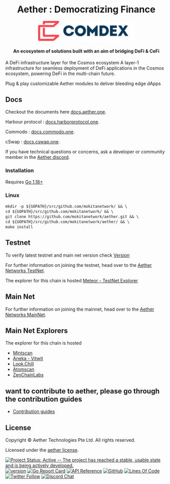 <h1 align="center">Aether : Democratizing Finance </h1>

<p align="center">
  <img src="./logo.svg" width="300">
</p>

<div align="center">
<h4> An ecosystem of solutions built with an aim of bridging DeFi & CeFi </h4>
</div>

A DeFi infrastructure layer for the Cosmos ecosystem
A layer-1 infrastructure for seamless deployment of DeFi applications in the Cosmos ecosystem, powering DeFi in the multi-chain future.

Plug & play customizable Aether modules to deliver bleeding edge dApps

## Docs

Checkout the documents here [docs.aether.one](https://docs.aether.one).

Harbour protocol : [docs.harborprotocol.one](http://docs.harborprotocol.one).

Commodo : [docs.commodo.one](http://docs.commodo.one).

cSwap :  [docs.cswap.one](https://docs.cswap.one).


If you have technical questions or concerns, ask a developer or community member in the [Aether discord](https://discord.com/invite/7vjPvWKKMT).

### Installation

Requires [Go 1.18+](https://golang.org/dl/)

### Linux

```shell
mkdir -p ${GOPATH}/src/github.com/mokitanetwork/ && \
cd ${GOPATH}/src/github.com/mokitanetwork/ && \
git clone https://github.com/mokitanetwork/aether.git && \
cd ${GOPATH}/src/github.com/mokitanetwork/aether/ && \
make install
```

## Testnet

To verify latest testnet and main net version check
[Version](https://github.com/mokitanetwork/networks/blob/main/README.md)

For further information on joining the testnet, head over to the
[Aether Networks TestNet](https://github.com/mokitanetwork/networks/tree/main/testnet).

The explorer for this chain is hosted [Meteor - TestNet Explorer](https://meteor-explorer.aether.one)

## Main Net
For further information on joining the mainnet, head over to the
[Aether Networks MainNet](https://github.com/mokitanetwork/networks/tree/main/mainnet).


## Main Net Explorers
The explorer for this chain is hosted

* [Mintscan](https://www.mintscan.io/aether/)
* [Aneka - Vitwit](https://aether.aneka.io/)
* [Look.Chill](https://look.chillvalidation.com/aether)
* [Atomscan](https://atomscan.com/aether)
* [ZenChainLabs](https://aether.zenscan.io/)

## want to contribute to aether, please go through the contribution guides
* [Contribution guides](https://github.com/mokitanetwork/contribution-docs)

## License

Copyright © Aether Technologies Pte Ltd. All rights reserved.

Licensed under the [aether license](LICENSE).

[![Project Status: Active -- The project has reached a stable, usable
state and is being actively developed.](https://img.shields.io/badge/repo%20status-Active-green.svg?style=flat-square)](https://www.repostatus.org/#active)
[![version](https://img.shields.io/github/tag/mokitanetwork/aether.svg)](https://github.com/mokitanetwork/aether/releases/latest)
[![Go Report Card](https://goreportcard.com/badge/github.com/mokitanetwork/aether)](https://goreportcard.com/report/github.com/mokitanetwork/aether)
[![API Reference](https://godoc.org/github.com/mokitanetwork/aether?status.svg)](https://godoc.org/github.com/mokitanetwork/aether)
[![GitHub](https://img.shields.io/github/license/mokitanetwork/aether.svg)](https://github.com/mokitanetwork/aether/blob/development/LICENSE)
[![Lines Of Code](https://img.shields.io/tokei/lines/github/mokitanetwork/aether?style=flat-square)](https://github.com/mokitanetwork/aether)
[![Twitter Follow](https://img.shields.io/twitter/follow/AetherOfficial?label=Follow&style=social)](https://twitter.com/AetherOfficial)
[![Discord Chat](https://badgen.net/badge/icon/discord?icon=discord&label)](https://discord.com/invite/7vjPvWKKMT)
